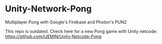 # Unity-Network-Pong
Multiplayer Pong with Google's Firebase and Photon's PUN2

This repo is outdated.
Check here for a new Pong game with Unity netcode: https://github.com/IJEMIN/Unity-Netcode-Pong
